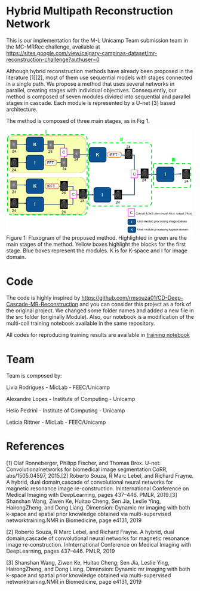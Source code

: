# Hybrid Multipath Reconstruction Network

This is our implementation for the M-L Unicamp Team submission team in the MC-MRRec challenge, available at https://sites.google.com/view/calgary-campinas-dataset/mr-reconstruction-challenge?authuser=0

Although hybrid reconstruction methods have already been proposed in the literature [1][2], most of them use sequential models with stages connected in a single path. We propose a method that uses several networks in parallel, creating stages with individual objectives. Consequently, our method is composed of seven modules divided into sequential and parallel stages in cascade. Each module is represented by a U-net [3] based architecture.

The method is composed of three main stages, as in Fig 1.


<img src="https://github.com/alelopes/hybrid-multipath-reconstruction-network/blob/main/imgs/img1.png" width="500">
Figure 1: Fluxogram of the proposed method. Highlighted in green are the main stages of the method. Yellow boxes highlight the blocks for the first stage. Blue boxes represent the modules. K is for K-space and I for image domain.

# Code

The code is highly inspired by https://github.com/rmsouza01/CD-Deep-Cascade-MR-Reconstruction and you can consider this project as a fork of the original project. We changed some folder names and added a new file in the src folder (originally Module). Also, our notebook is a modification of the multi-coil training notebook available in the same repository.

All codes for reproducing training results are available in [training notebook](https://github.com/alelopes/hybrid-multipath-reconstruction-network/blob/main/notebooks/train_mc.ipynb)

# Team

Team is composed by:

Livia Rodrigues - MicLab - FEEC/Unicamp

Alexandre Lopes - Institute of Computing - Unicamp

Helio Pedrini - Institute of Computing - Unicamp

Leticia Rittner - MicLab - FEEC/Unicamp

# References

[1]  Olaf Ronneberger, Philipp Fischer, and Thomas Brox. U-net: Convolutionalnetworks for biomedical image segmentation.CoRR, abs/1505.04597, 2015.[2]  Roberto Souza, R Marc Lebel, and Richard Frayne. A hybrid, dual domain,cascade of convolutional neural networks for magnetic resonance image re-construction.   InInternational  Conference  on  Medical  Imaging  with  DeepLearning, pages 437–446. PMLR, 2019.[3]  Shanshan  Wang,  Ziwen  Ke,  Huitao  Cheng,  Sen  Jia,  Leslie  Ying,  HairongZheng,  and  Dong  Liang.   Dimension:  Dynamic  mr  imaging  with  both  k-space  and  spatial  prior  knowledge  obtained  via  multi-supervised  networktraining.NMR in Biomedicine, page e4131, 2019

[2]  Roberto Souza, R Marc Lebel, and Richard Frayne. A hybrid, dual domain,cascade of convolutional neural networks for magnetic resonance image re-construction.   InInternational  Conference  on  Medical  Imaging  with  DeepLearning, pages 437–446. PMLR, 2019

[3]  Shanshan  Wang,  Ziwen  Ke,  Huitao  Cheng,  Sen  Jia,  Leslie  Ying,  HairongZheng,  and  Dong  Liang.   Dimension:  Dynamic  mr  imaging  with  both  k-space  and  spatial  prior  knowledge  obtained  via  multi-supervised  networktraining.NMR in Biomedicine, page e4131, 2019
